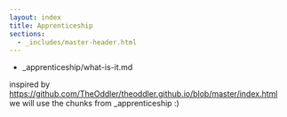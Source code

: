 ```yaml
---
layout: index
title: Apprenticeship
sections:
  - _includes/master-header.html
---
```


  - _apprenticeship/what-is-it.md

inspired by https://github.com/TheOddler/theoddler.github.io/blob/master/index.html 
we will use the chunks from _apprenticeship :)